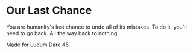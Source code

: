 # Our Last Chance
You are humanity's last chance to undo all of its mistakes. To do it, you'll need to go back. All the way back to nothing.

Made for Ludum Dare 45.
